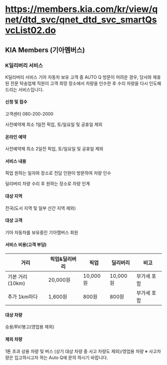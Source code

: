 # https://members.kia.com/kr/view/qnet/dtd_svc/qnet_dtd_svc_smartQsvcList02.do

## KIA Members (기아멤버스)

### K딜리버리 서비스

K딜리버리 서비스
기아 자동차 보유 고객 중 AUTO Q 방문이 어려운 경우, 당사와 제휴 된 전문 탁송업체 직원이 고객 희망 장소에서 차량을 인수한 후 수리 차량을 다시 인도해드리는 서비스입니다.

#### 신청 및 접수

고객센터
080-200-2000

사전예약제
최소 1일전 픽업, 토/일요일 및 공휴일 제외

#### 온라인 예약

사전예약제
최소 2일전 픽업, 토/일요일 및 공휴일 제외

#### 서비스 내용

픽업
원하는 일자와 장소로 전담 인원이 방문하여 차량 인수

딜리버리
차량 수리 후 원하는 장소로 차량 인계

#### 대상 지역

전국(도서 지역 및 일부 산간 지역 제외)

#### 대상 고객

기아 자동차를 보유중인 기아멤버스 회원

#### 서비스 비용(고객 부담)

| 거리            | 픽업&딜리버리 | 픽업     | 딜리버리  | 비고       |
|----------------|-------------|----------|---------|------------|
| 기본 거리(10km) | 20,000원     | 10,000원 | 10,000원 | 부가세 포함 |
| 추가 1km마다    | 1,600원      | 800원    | 800원    | 부가세 포함 |

#### 대상 차량

승용/RV/봉고(영업용 제외)

#### 제외 차량

1톤 초과 상용 차량 및 버스 (상기 대상 차량 중 사고 차량도 제외)/영업용 차량
※ 사고차량은 입고하시고자 하는 Auto Q에 문의 하시기 바랍니다.